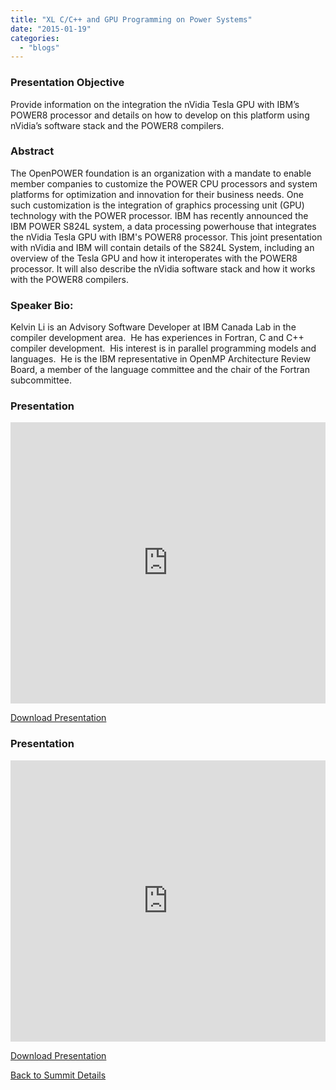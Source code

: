 ```yaml
---
title: "XL C/C++ and GPU Programming on Power Systems"
date: "2015-01-19"
categories: 
  - "blogs"
---
```


### Presentation Objective

Provide information on the integration the nVidia Tesla GPU with IBM’s POWER8 processor and details on how to develop on this platform using nVidia’s software stack and the POWER8 compilers.

### Abstract

The OpenPOWER foundation is an organization with a mandate to enable member companies to customize the POWER CPU processors and system platforms for optimization and innovation for their business needs. One such customization is the integration of graphics processing unit (GPU) technology with the POWER processor. IBM has recently announced the IBM POWER S824L system, a data processing powerhouse that integrates the nVidia Tesla GPU with IBM's POWER8 processor. This joint presentation with nVidia and IBM will contain details of the S824L System, including an overview of the Tesla GPU and how it interoperates with the POWER8 processor. It will also describe the nVidia software stack and how it works with the POWER8 compilers.

### Speaker Bio:

Kelvin Li is an Advisory Software Developer at IBM Canada Lab in the compiler development area.  He has experiences in Fortran, C and C++ compiler development.  His interest is in parallel programming models and languages.  He is the IBM representative in OpenMP Architecture Review Board, a member of the language committee and the chair of the Fortran subcommittee.

### Presentation

<iframe src="https://openpowerfoundation.org/wp-content/uploads/2015/03/Li-Kelvin_OPFS2015_IBM_031315_final.pdf" width="100%" height="450" frameborder="0"></iframe>

 [Download Presentation](https://openpowerfoundation.org/wp-content/uploads/2015/03/Li-Kelvin_OPFS2015_IBM_031315_final.pdf)

### Presentation

<iframe src="https://openpowerfoundation.org/wp-content/uploads/2015/03/Lin-Yonghua_OPFS2015_IBM_031315_final.pdf" width="100%" height="450" frameborder="0"></iframe>

 [Download Presentation](https://openpowerfoundation.org/wp-content/uploads/2015/03/Lin-Yonghua_OPFS2015_IBM_031315_final.pdf)

[Back to Summit Details](javascript:history.back())
